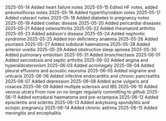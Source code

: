 2025-05-14 Added heart failure notes
2025-05-15 Edited HF notes, added pneumothorax notes
2025-05-16 Added hyperthyroidism notes
2025-05-17 Added cataract notes
2025-05-18 Added diabetes in pregnancy notes
2025-05-19 Added coeliac disease
2025-05-20 Added pericardial diseases
2025-05-21 Added osteoarthritis
2025-05-22 Added rheumatoid arthritis
2025-05-23 Added addison's disease
2025-05-24 Added nephrotic syndrome
2025-05-25 Added iron deficiency anaemia
2025-05-26 Added psoriasis
2025-05-27 Added subdural haematoma
2025-05-28 Added anterior uveitis
2025-05-29 Added obstructive sleep apnoea
2025-05-30 Added pulmonary embolism
2025-05-31 Added bronchiectasis
2025-06-01 Added sarcoidosis and septic arthritis
2025-06-02 Added angina and hyperaldosteronism
2025-06-03 Added acromegaly
2025-06-04 Added pleural effusions and acoustic neuroma
2025-06-05 Added migraine and urticaria
2025-06-06 Added infective endocarditis and chronic pancreatitis
2025-06-07 Added depression
2025-06-08 Added acne vulgaris and rosacea
2025-06-09 Added multiple sclerosis and IBS
2025-06-10 Added venous ulcers 
From now on no longer regularly committing to github
2025-06-11 Added extradural haematoma and pre-eclampsia
2025-06-12 Added episcleritis and scleritis
2025-06-13 Added ankylosing spondylitis and ectopic pregnancy
2025-06-14 Added chronic asthma
2025-06-15 Added meningitis and encephalitis